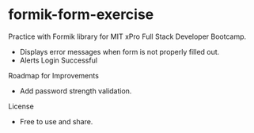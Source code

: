 # formik-form-exercise

Practice with Formik library for MIT xPro Full Stack Developer Bootcamp. 
- Displays error messages when form is not properly filled out.
- Alerts Login Successful

Roadmap for Improvements
- Add password strength validation. 

License
- Free to use and share. 
